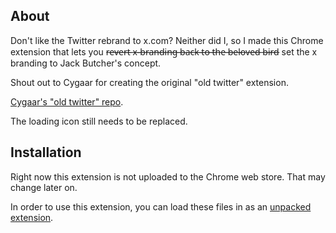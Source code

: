 ## About

Don't like the Twitter rebrand to x.com? Neither did I, so I made this Chrome extension that lets you r̶e̶v̶e̶r̶t̶ ̶x̶-̶b̶r̶a̶n̶d̶i̶n̶g̶ ̶b̶a̶c̶k̶ ̶t̶o̶ ̶t̶h̶e̶ ̶b̶e̶l̶o̶v̶e̶d̶ ̶b̶i̶r̶d̶ set the x branding to Jack Butcher's concept.

Shout out to Cygaar for creating the original "old twitter" extension.

[Cygaar's "old twitter" repo](https://developer.chrome.com/docs/extensions/mv3/getstarted/development-basics/#load-unpacked).

The loading icon still needs to be replaced.

## Installation

Right now this extension is not uploaded to the Chrome web store. That may change later on.

In order to use this extension, you can load these files in as an [unpacked extension](https://developer.chrome.com/docs/extensions/mv3/getstarted/development-basics/#load-unpacked).